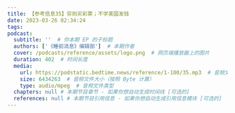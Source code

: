 ```yaml
---
title: 【参考信息35】穷则买彩票；不学美国发钱
date: 2023-03-26 02:34:24
tags:
podcast:
  subtitle: ''  # 你本期 EP 的子标题
  authors: ['《睡前消息》编辑部']  # 本期作者
  cover: /podcasts/reference/assets/logo.png  # 网页端播放器上的图片
  duration: 402  # 时间长度
  media:
    url: https://podstatic.bedtime.news/reference/1-100/35.mp3  # 音频文件
    size: 6434263  # 音频文件大小（按照 Byte 计算）
    type: audio/mpeg  # 音频文件类型
  chapters: null # 本期节目章节 - 如果你想自动生成时间线 [可选的]
  references: null # 本期节目引用信息 - 如果你想自动生成引用信息模块 [可选的]
---
```

